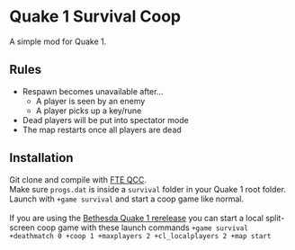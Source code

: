 # Quake 1 Survival Coop
A simple mod for Quake 1.

## Rules
* Respawn becomes unavailable after...
	* A player is seen by an enemy
	* A player picks up a key/rune
* Dead players will be put into spectator mode
* The map restarts once all players are dead

## Installation
Git clone and compile with [FTE QCC](https://fte.triptohell.info/downloads).\
Make sure `progs.dat` is inside a `survival` folder in your Quake 1 root folder.\
Launch with `+game survival` and start a coop game like normal.\
\
If you are using the [Bethesda Quake 1 rerelease](https://store.steampowered.com/app/2310) you can start a local split-screen coop game with these launch commands `+game survival +deathmatch 0 +coop 1 +maxplayers 2 +cl_localplayers 2 +map start`